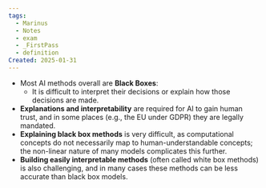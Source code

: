 ```yaml
---
tags:
  - Marinus
  - Notes
  - exam
  - _FirstPass
  - definition
Created: 2025-01-31
---
```

- Most AI methods overall are **Black Boxes**:
    - It is difficult to interpret their decisions or explain how those decisions are made.
- **Explanations and interpretability** are required for AI to gain human trust, and in some places (e.g., the EU under GDPR) they are legally mandated.
- **Explaining black box methods** is very difficult, as computational concepts do not necessarily map to human-understandable concepts; the non-linear nature of many models complicates this further.
- **Building easily interpretable methods** (often called white box methods) is also challenging, and in many cases these methods can be less accurate than black box models.